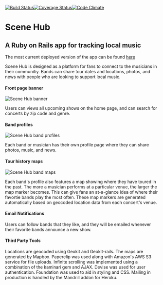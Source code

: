 [![Build Status](https://travis-ci.org/chrisccerami/scene-hub-v2.svg?branch=infinite-scroll)](https://travis-ci.org/chrisccerami/scene-hub-v2)[![Coverage Status](https://coveralls.io/repos/chrisccerami/scene-hub-v2/badge.svg)](https://coveralls.io/r/chrisccerami/scene-hub-v2)[![Code Climate](https://codeclimate.com/github/chrisccerami/scene-hub-v2/badges/gpa.svg)](https://codeclimate.com/github/chrisccerami/scene-hub-v2)

# Scene Hub

## A Ruby on Rails app for tracking local music

The most current deployed version of the app can be found [here](https://www.scene-hub.herokuapp.com)

Scene Hub is designed as a platform for fans to connect to the musicians in their communitiy. Bands can share tour dates and locations, photos, and news with people who are looking to support local music.

#### Front page banner
![Scene Hub banner](http://i.imgur.com/mMENDlm.png)

Users can views all upcoming shows on the home page, and can search for concerts by zip code and genre.

#### Band profiles
![Scene Hub band profiles](http://i.imgur.com/KFgAx9M.png)

Each band or musician has their own profile page where they can share photos, music, and news.

#### Tour history maps
![Scene Hub band maps](http://i.imgur.com/fAyTMcW.png)

Each band's profile also features a map showing where they have toured in the past. The more a musician performs at a particular venue, the larger the map marker becomes. This can give fans an at-a-glance idea of where their favortie bands play the most often. These map markers are generated automatically based on geocoded location data from each concert's venue.

#### Email Notifications

Users can follow bands that they like, and they will be emailed whenever their favorite bands announce a new show.

#### Third Party Tools

Locations are geocoded using Geokit and Geokit-rails. The maps are generated by Mapbox. Paperclip was used along with Amazon's AWS S3 service for file uploads. Infinite scrolling was implemented using a combination of the kaminari gem and AJAX. Devise was used for user authentication. Foundation was used to aid in styling and CSS. Mailing in production is handled by the Mandrill addon for Heroku.
